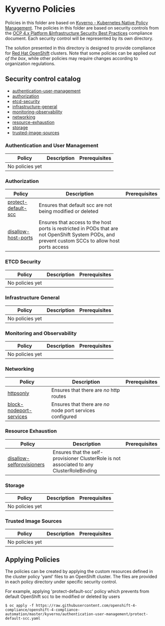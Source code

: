 # Kyverno Policies
Policies in this folder are based on [Kyverno - Kubernetes Native Policy Management](https://kyverno.io/docs/introduction/). The policies in this folder are based on security controls from the [OCP 4.x Platform &Infrastructure Security Best Practices](https://github.com/rhilconsultants/openshift/blob/master/featureReference/Red%20Hat%20Openshift%204.x%20Security%20Best%20Practices%20-%20Public%20Edition%20-%20Final%20v2%20(2).pdf) compliance document. Each security control will be represented by its own directory.

The solution presented in this directory is designed to provide compliance for  [Red Hat OpenShift](https://www.openshift.com/) clusters. Note that some policies can be applied _out of the box_, while other policies may require changes according to organization regulations.

## Security control catalog
- [authentication-user-management](./authentication-user-management)
- [authorization](./authorization)
- [etcd-security](./etcd-security)
- [infrastructure-general](./infrastructure-general)
- [monitoring-observability](./monitoring-observability)
- [networking](./networking)
- [resource-exhaustion](./resource-exhaustion)
- [storage](./storage)
- [trusted-image-sources](./trusted-image-sources)


### Authentication and User Management
Policy  | Description | Prerequisites
------- | ----------- | -------------
No policies yet       |  | 

### Authorization
Policy  | Description | Prerequisites
------- | ----------- | -------------
[protect-default-scc](./authorization/protect-default-scc.yaml) | Ensures that default scc are not being modified or deleted |
[disallow-host-ports](authorization/host-namespaces/disallow-host-ports.yaml) | Ensures that access to the host ports is restricted in PODs that are not OpenShift System PODs, and prevent custom SCCs to allow host ports access |

### ETCD Security
Policy  | Description | Prerequisites
------- | ----------- | -------------
No policies yet       |  | 

### Infrastructure General
Policy  | Description | Prerequisites
------- | ----------- | -------------
No policies yet       |  | 

### Monitoring and Observability
Policy  | Description | Prerequisites
------- | ----------- | -------------
No policies yet       |  |

### Networking
Policy  | Description | Prerequisites
------- | ----------- | -------------
[httpsonly](./networking/httpsonly.yaml) | Ensures that there are *no* http routes | 
[block-nodeport-services](./networking/block-nodeport-services.yaml) | Ensures that there are *no* node port services configured |

### Resource Exhaustion
Policy  | Description | Prerequisites
------- | ----------- | -------------
[disallow-selfprovisioners](./resource-exhaustion/disallow-self-provisioner.yaml) | Ensures that the self-provisioner ClusterRole is not associated to any ClusterRoleBinding |

### Storage
Policy  | Description | Prerequisites
------- | ----------- | -------------
No policies yet       |  |

### Trusted Image Sources
Policy  | Description | Prerequisites
------- | ----------- | -------------
No policies yet       |  | 

## Applying Policies
The policies can be created by applying the custom resources defined in the cluster policy 'yaml' files to an OpenShift cluster. The files are provided in each policy directory under specific security control.

For example, applying 'protect-default-scc' policy which prevents from default OpenShift scc to be modified or deleted by users

```
$ oc apply -f https://raw.githubusercontent.com/openshift-4-compliance/openshift-4-compliance-automation/master/kyverno/authentication-user-management/protect-default-scc.yaml
```
